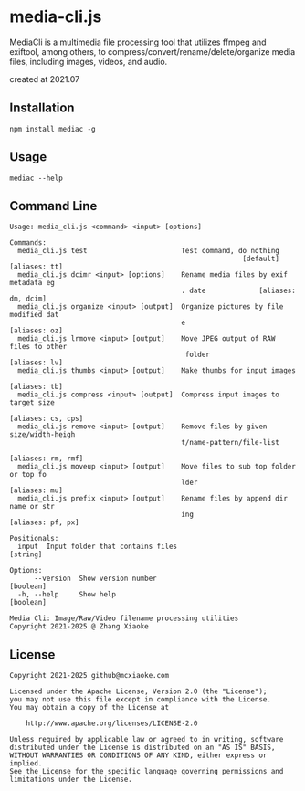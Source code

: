 # media-cli.js

MediaCli is a multimedia file processing tool that utilizes ffmpeg and exiftool, among others, to compress/convert/rename/delete/organize media files, including images, videos, and audio.

created at 2021.07

## Installation

```
npm install mediac -g
```

## Usage

```
mediac --help
```

## Command Line

```
Usage: media_cli.js <command> <input> [options]

Commands:
  media_cli.js test                       Test command, do nothing
                                                         [default] [aliases: tt]
  media_cli.js dcimr <input> [options]    Rename media files by exif metadata eg
                                          . date             [aliases: dm, dcim]
  media_cli.js organize <input> [output]  Organize pictures by file modified dat
                                          e                        [aliases: oz]
  media_cli.js lrmove <input> [output]    Move JPEG output of RAW files to other
                                           folder                  [aliases: lv]
  media_cli.js thumbs <input> [output]    Make thumbs for input images
                                                                   [aliases: tb]
  media_cli.js compress <input> [output]  Compress input images to target size
                                                              [aliases: cs, cps]
  media_cli.js remove <input> [output]    Remove files by given size/width-heigh
                                          t/name-pattern/file-list
                                                              [aliases: rm, rmf]
  media_cli.js moveup <input> [output]    Move files to sub top folder or top fo
                                          lder                     [aliases: mu]
  media_cli.js prefix <input> [output]    Rename files by append dir name or str
                                          ing                  [aliases: pf, px]

Positionals:
  input  Input folder that contains files                               [string]

Options:
      --version  Show version number                                   [boolean]
  -h, --help     Show help                                             [boolean]

Media Cli: Image/Raw/Video filename processing utilities
Copyright 2021-2025 @ Zhang Xiaoke

```

## License

    Copyright 2021-2025 github@mcxiaoke.com

    Licensed under the Apache License, Version 2.0 (the "License");
    you may not use this file except in compliance with the License.
    You may obtain a copy of the License at

        http://www.apache.org/licenses/LICENSE-2.0

    Unless required by applicable law or agreed to in writing, software
    distributed under the License is distributed on an "AS IS" BASIS,
    WITHOUT WARRANTIES OR CONDITIONS OF ANY KIND, either express or implied.
    See the License for the specific language governing permissions and
    limitations under the License.
